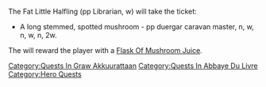 The Fat Little Halfling (pp Librarian, w) will take the ticket:

-   A long stemmed, spotted mushroom - pp duergar caravan master, n, w,
    n, w, n, 2w.

The will reward the player with a [Flask Of Mushroom
Juice](Flask_Of_Mushroom_Juice "wikilink").

[Category:Quests In Graw
Akkuurattaan](Category:Quests_In_Graw_Akkuurattaan "wikilink")
[Category:Quests In Abbaye Du
Livre](Category:Quests_In_Abbaye_Du_Livre "wikilink") [Category:Hero
Quests](Category:Hero_Quests "wikilink")
